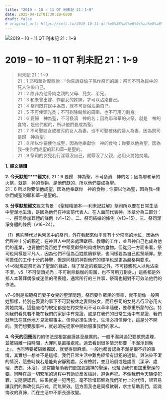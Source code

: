 ```yaml
---
title: "2019 – 10 – 11 QT 利未記 21：1~9"
date: 2025-04-12T01:30:18+0800
draft: false
# original_url: https://cmtc.tw/2019-10-11-qt-%e5%88%a9%e6%9c%aa%e8%a8%98-21%ef%bc%9a19
---
```


![2019 – 10 – 11 QT 利未記 21：1\~9](/images/qt.jpg   "2019 – 10 – 11 QT 利未記 21：1\~9")

# 2019 – 10 – 11 QT 利未記 21：1\~9

> 利未記 21：1\~9  
> 21：1 耶和華對摩西說：「你告訴亞倫子孫作祭司的說：祭司不可為民中的死人沾染自己，  
> 21：2 除非為他骨肉之親的父母、兒女、弟兄，  
> 21：3 和未曾出嫁、作處女的姊妹，才可以沾染自己。  
> 21：4 祭司既在民中為首，就不可從俗沾染自己。  
> 21：5 不可使頭光禿；不可剃除鬍鬚的周圍，也不可用刀劃身。  
> 21：6 要歸　神為聖，不可褻瀆　神的名；因為耶和華的火祭，就是　神的食物，是他們獻的，所以他們要成為聖。  
> 21：7 不可娶妓女或被污的女人為妻，也不可娶被休的婦人為妻，因為祭司是歸　神為聖。  
> 21：8 所以你要使他成聖，因為他奉獻你　神的食物；你要以他為聖，因為我─使你們成聖的耶和華─是聖的。  
> 21：9 祭司的女兒若行淫辱沒自己，就辱沒了父親，必用火將她焚燒。

**1.** **經文誦讀**

**2. 今天默想****經文**利 21：6 要歸　神為聖，不可褻瀆　神的名；因為耶和華的火祭，就是　神的食物，是他們獻的，所以他們要成為聖。  
21：8 所以你要使他成聖，因為他奉獻你　神的食物；你要以他為聖，因為我─使你們成聖的耶和華─是聖的。

**3. 分享默想經文**經文背景：《聖經精讀本──利未記註解》祭司所以要在日常生活中聖潔地生活，是因為他們在神面前代表人、在人面前代表神。本章分為三部分：一、祭司參加葬禮的條例（v1\~12）、二、祭司結婚的條例（v13\~15）、三、祭司潔淨身體的條例（v16\~24）。

（1）舊約時代以色列民中的祭司，外在看起來似乎具有十分崇高的地位，因為他們與神十分的親近，在神與人中間來處理獻祭、教導的工作，並且神自己也成為他們的產業，也要他們從百姓手中領受獻祭的肉或餅為食物。但從另一方面來看，祭司也同樣是平凡人，因為他們不但為百姓獻贖罪祭，也同樣要為自己獻祭贖罪。祭司擔任的工作十分的神聖，但是同樣的神對他們的標準也是更為嚴格與要求。v1\~6就規定祭司為了聖潔的緣故，除了至近的親屬之外，不可接觸死人以免沾染不潔。v5「不可使頭光禿；不可剃除鬍鬚的周圍，也不可用刀劃身。」這些都是外邦人本著拜偶像或迷信的弔喪禮，通常所行的三件事，祭司也絕對不可效法他們的作法。

v7\~9則是規範祭司妻子女兒的聖潔問題，祭司要作眾民的表率，就不能像一般百姓那樣，特別在娶妻的事下不可娶被休之妻與妓女，而且祭司的女兒若行淫必用火將她焚燒。這些嚴格的規定都是在約束祭司不可以草率隨便，要尊重所蒙的召。特別我們看見若不能在我們的家庭中有見證，或是在我們的日常生活中有見證，我們就無法在其他地方見證服事主。信仰必須生活化，生活必須信仰化，這是分不開的。我們想要服事神，就必須先從家中開始服事我們的家人。

**4. 今天的回應**舊約的律法是相當嚴謹甚至嚴厲的。一般不潔與過犯要獻祭處理，並被隔離一段時間，大罪則是直接處死。過去看到很多情況都要「不潔淨到晚上」，也同時要被隔離獨居，就覺得很麻煩。一般也都會認為不潔是很不好的事情，其實想一想並不是這樣。我們日常生活中難免經常有誤犯的過錯，與沾染不潔的情況，這些時候若是能夠安靜獨處，反省檢討，並且賠償或是處置（潔淨、處理、洗衣、沐浴），通常能幫助我們更加認識神的聖潔，也幫助我們更加重聖潔的要。同時在這一切繁瑣的過程中有助於反省檢討，避免再犯。不像我們今天隨便犯罪，又隨便認罪，結果就是一犯再犯，毫不珍惜耶穌為我們所付上的代價，很容易讓我們的悔改徒具形式，而無果效。這方面我也是同樣軟弱，求主幫助我們，認識悔改的真諦，而在生活中不斷長進改變。